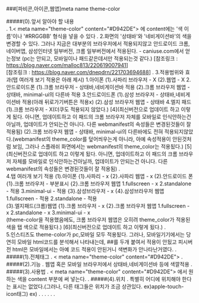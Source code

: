 ###[파비콘,아이콘,웹앱]meta name theme-color

#####(0).앞서 알아야 할 내용  
.
    1.< meta name="theme-color" content="#D942DE"> 에 content에는 '색 이름'이나 '#RRGGBB'
        형식을 넣을 수 있다
.
    2.화면의 '상태바'와 '네비게이션바'의 색을 변경할 수 있다. 그러나 지금은 대부분의 브라우저에서 적용되지않고
        안드로이드 크롬, 네이버앱, 삼성인터넷 일부버전, 크롬 일부버전에서 적용된다. - caniuse.com에서 얻는정보
        (pc는 안되고, 모바일이나 패드같은데서만 적용되는것 같다.)
        [참조링크 : <https://blog.naver.com/malloc813/220619007941>]   
        [참조링크 : <https://blog.naver.com/dnepdrn/221703694688>]
.
    3.적용범위와 효과(탭 여러개 보기 적용은 아래 제시)
        1.아이폰
            (1).사파리 브라우저 - X
            (2).웹앱 - X
        2.안드로이드폰
            (1).크롬 브라우저 - 상태바,네비게이션바 적용
            (2).크롬 브라우저 웹앱 - 상태바, minimal-ui의 다른바 적용
        3.안드로이드폰
            (1).삼성 브라우저 - 상태바,네비게이션바 적용(아래 뒤로가기버튼은 적용x)
            (2).삼성 브라우저 웹앱 - 상태바
        4.엘지 패드
            (1).크롬 브라우저 - X(더쿠도 적용되지 않았다.)
                               [4](최신버전으로 업데이트 하고 이렇게 됬다. 아니면, 업데이트하고 이 패드의 
                               크롬 브라우저 자체를 모바일로 인식안하는건아닐까, 업데이트가 안되는건 아니다. 다른
                               webmanifest의 속성들은 변경된것들이 잘 적용됨)
            (2).크롬 브라우저 웹앱 - 상태바, minimal-ui의 다른바에도 전혀 적용되지않았다.(webmanifest의
                                    theme_color를 덮어씌우는게 아니라, 아예 속성적용이 안된것처럼 보임,
                                    그러나 스플래쉬 화면에서는 webmanifest의 theme_color는 적용됬다.)
                                    [5](최신버전으로 업데이트 하고 이렇게 됬다. 아니면, 업데이트하고 이 패드의 
                                    크롬 브라우저 자체를 모바일로 인식안하는건아닐까, 업데이트가 안되는건 아니다. 다른
                                    webmanifest의 속성들은 변경된것들이 잘 적용됨)
.                                    
    4.탭 여러개 보기 적용
        (1).아이폰
            {1}.사파리 - x
            {2}.사파리 웹앱 - x
        (2).안드로이드 폰
            {1}.크롬 브라우저 - 부분표시
            {2}.크롬 브라우저 웹앱
                1.fullscreen - x
                2.standalone - 적용
                3.minimal-ui - 적용
            {3}.삼성브라우저 - x
            {4}.삼성브라우저 웹앱
                1.fullscreen - 적용
                2.standalone - 적용                       
        (3).엘지패드(크롬)웹앱
            {1}.크롬 브라우저 - x
            {2}.크롬 브라우저 웹앱
                1.fullscreen - x
                2.standalone - x
                3.minimal-ui - x                  
                (theme-color을 적용했음에도, 크롬 브라우저 웹앱은 오히려 theme_color가 적용된 색을
                탭 색으로 적용됬다.)
                [6](최신버전으로 업데이트 하고 이렇게 됬다.)
.                
    5.인스티즈도 theme-color가 pc,모바일 모두 적용됬다.
        그러나, 모바일기기에서는 당연히 모바일 html코드를 분석해서 나타내는데, ##를 두개 붙여서 적용이 안됬고
        피시버전 html은 모바일에서는 아예 코드 적용이 안된거니 색변화가 안나타난거였다.
.        
#####(1).전체태그
.
	< meta name="theme-color" content="#D942DE"> 
.    
#####(2).기능
.
    웹앱 혹은 모바일 브라우저에서 상태바,네비게이션바 등에 색깔적용
.
#####(3).사용법
.
	< meta name="theme-color" content="#D942DE"> 에서 원하는 색을 content 부분에 써 넣는다.
.
#####(4).위치
.
	특별히 어디에 위치해야 한다는 표시는 없었다.(그러나, 다른 태그들은 위치가 조금 상관있다. ex)apple-touch-icon태그)
	ex)
	<meta name="theme-color" content="~">
    .
    .
    .
    .
    .
    <link rel="apple-touch-icon-precomposed" href="~">
    <link rel="shortcut icon" type="image/x-icon" href="~">
    <link rel="manifest" href="~.webmanifest">
.
